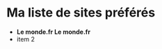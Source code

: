 <!doctype html>
<html>
<head>
<title>Ma liste de sites préférés </title>
</head>
<body>
<h1> Ma liste de sites préférés </h1>
 <ul>
<li> <b>Le monde.fr <a>Le monde.fr </a></b> </li> 
<li>item 2</li>
</ul>
</body>
</html>
